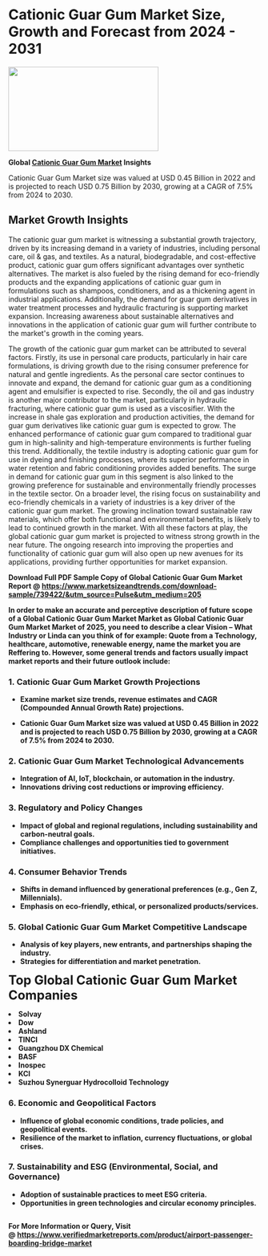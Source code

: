 <H1>Cationic Guar Gum Market Size, Growth and Forecast from 2024 - 2031</H1><img class="aligncenter size-medium wp-image-584254" src="https://thirdeyenews.in/wp-content/uploads/2024/09/Global-Market-Research-300x168.jpeg" alt="" width="300" height="168" /><p><strong>Global&nbsp;<a href="https://www.marketsizeandtrends.com/download-sample/739422/&amp;utm_source=Pulse&amp;utm_medium=205">Cationic Guar Gum Market</a> Insights</strong></p><p>Cationic Guar Gum Market size was valued at USD 0.45 Billion in 2022 and is projected to reach USD 0.75 Billion by 2030, growing at a CAGR of 7.5% from 2024 to 2030.</p><p><h2>Market Growth Insights</h2> <p>The cationic guar gum market is witnessing a substantial growth trajectory, driven by its increasing demand in a variety of industries, including personal care, oil & gas, and textiles. As a natural, biodegradable, and cost-effective product, cationic guar gum offers significant advantages over synthetic alternatives. The market is also fueled by the rising demand for eco-friendly products and the expanding applications of cationic guar gum in formulations such as shampoos, conditioners, and as a thickening agent in industrial applications. Additionally, the demand for guar gum derivatives in water treatment processes and hydraulic fracturing is supporting market expansion. Increasing awareness about sustainable alternatives and innovations in the application of cationic guar gum will further contribute to the market's growth in the coming years.</p> <p><strong></strong></p> <p>The growth of the cationic guar gum market can be attributed to several factors. Firstly, its use in personal care products, particularly in hair care formulations, is driving growth due to the rising consumer preference for natural and gentle ingredients. As the personal care sector continues to innovate and expand, the demand for cationic guar gum as a conditioning agent and emulsifier is expected to rise. Secondly, the oil and gas industry is another major contributor to the market, particularly in hydraulic fracturing, where cationic guar gum is used as a viscosifier. With the increase in shale gas exploration and production activities, the demand for guar gum derivatives like cationic guar gum is expected to grow. The enhanced performance of cationic guar gum compared to traditional guar gum in high-salinity and high-temperature environments is further fueling this trend. Additionally, the textile industry is adopting cationic guar gum for use in dyeing and finishing processes, where its superior performance in water retention and fabric conditioning provides added benefits. The surge in demand for cationic guar gum in this segment is also linked to the growing preference for sustainable and environmentally friendly processes in the textile sector. On a broader level, the rising focus on sustainability and eco-friendly chemicals in a variety of industries is a key driver of the cationic guar gum market. The growing inclination toward sustainable raw materials, which offer both functional and environmental benefits, is likely to lead to continued growth in the market. With all these factors at play, the global cationic guar gum market is projected to witness strong growth in the near future. The ongoing research into improving the properties and functionality of cationic guar gum will also open up new avenues for its applications, providing further opportunities for market expansion.</p> <p><strong></p><p><span class=""><strong>Download Full PDF Sample Copy of Global Cationic Guar Gum Market Report</strong> @ <a href="https://www.marketsizeandtrends.com/download-sample/739422/&amp;utm_source=Pulse&amp;utm_medium=205" target="_blank">https://www.marketsizeandtrends.com/download-sample/739422/&amp;utm_source=Pulse&amp;utm_medium=205</a></span></p><p>In order to make an accurate and perceptive description of future scope of a Global&nbsp;Cationic Guar Gum Market Market as Global&nbsp;Cationic Guar Gum Market Market of 2025, you need to describe a clear Vision &ndash; What Industry or Linda can you think of for example: Quote from a Technology, healthcare, automotive, renewable energy, name the market you are Reffering to. However, some general trends and factors usually impact market reports and their future outlook include:</p><h3>1.&nbsp;<strong>Cationic Guar Gum Market Growth Projections</strong></h3><ul><li>Examine market size trends, revenue estimates and CAGR (Compounded Annual Growth Rate) projections.</li><li><p>Cationic Guar Gum Market size was valued at USD 0.45 Billion in 2022 and is projected to reach USD 0.75 Billion by 2030, growing at a CAGR of 7.5% from 2024 to 2030.</p></li></ul><h3>2.&nbsp;<strong>Cationic Guar Gum Market Technological Advancements</strong></h3><ul><li>Integration of AI, IoT, blockchain, or automation in the industry.</li><li>Innovations driving cost reductions or improving efficiency.</li></ul><h3>3.&nbsp;<strong>Regulatory and Policy Changes</strong></h3><ul><li>Impact of global and regional regulations, including sustainability and carbon-neutral goals.</li><li>Compliance challenges and opportunities tied to government initiatives.</li></ul><h3>4.&nbsp;<strong>Consumer Behavior Trends</strong></h3><ul><li>Shifts in demand influenced by generational preferences (e.g., Gen Z, Millennials).</li><li>Emphasis on eco-friendly, ethical, or personalized products/services.</li></ul><h3>5.&nbsp;<strong>Global Cationic Guar Gum Market Competitive Landscape</strong></h3><ul><li>Analysis of key players, new entrants, and partnerships shaping the industry.</li><li>Strategies for differentiation and market penetration.</li></ul><p data-pm-slice="1 1 []"><span style="color: inherit; font-family: inherit; font-size: 25px;">Top Global Cationic Guar Gum Market Companies</span></p><div class="" data-test-id=""><p><li>Solvay</li><li> Dow</li><li> Ashland</li><li> TINCI</li><li> Guangzhou DX Chemical</li><li> BASF</li><li> Inospec</li><li> KCI</li><li> Suzhou Synerguar Hydrocolloid Technology</li></p></div><h3>6.&nbsp;<strong>Economic and Geopolitical Factors</strong></h3><ul><li>Influence of global economic conditions, trade policies, and geopolitical events.</li><li>Resilience of the market to inflation, currency fluctuations, or global crises.</li></ul><h3>7.&nbsp;<strong>Sustainability and ESG (Environmental, Social, and Governance)</strong></h3><ul><li>Adoption of sustainable practices to meet ESG criteria.</li><li>Opportunities in green technologies and circular economy principles.</li></ul><h2><strong style="font-size: 14px;">For More Information or Query, Visit @&nbsp;</strong><a style="background-color: #ffffff; font-size: 14px;" href="https://www.marketsizeandtrends.com/report/cationic-guar-gum-market/" target="_blank">https://www.verifiedmarketreports.com/product/airport-passenger-boarding-bridge-market</a></h2>
